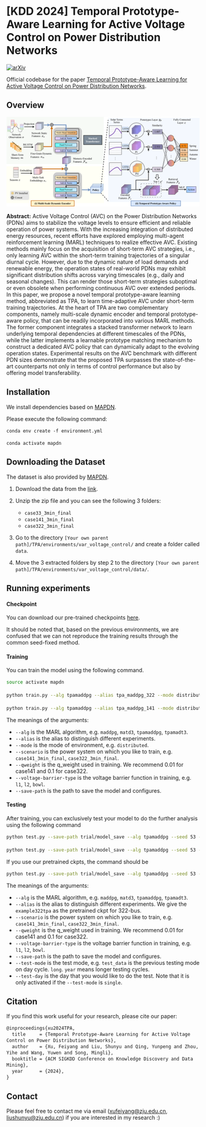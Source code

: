 # [KDD 2024] Temporal Prototype-Aware Learning for Active Voltage Control on Power Distribution Networks

[![arXiv](https://img.shields.io/badge/arXiv-2406.17818-b31b1b.svg)](https://arxiv.org/abs/2406.17818)

Official codebase for the paper [Temporal Prototype-Aware Learning for Active Voltage Control on Power Distribution Networks](https://arxiv.org/abs/2406.17818).



## Overview

![model_fig](https://github.com/Canyizl/TPA-for-AVC/blob/main/paper_contents/model_new.png)

**Abstract:** Active Voltage Control (AVC) on the Power Distribution Networks (PDNs) aims to stabilize the voltage levels to ensure efficient and reliable operation of power systems. With the increasing integration of distributed energy resources, recent efforts have explored employing multi-agent reinforcement learning (MARL) techniques to realize effective AVC. Existing methods mainly focus on the acquisition of short-term AVC strategies, i.e., only learning AVC within the short-term training trajectories of a singular diurnal cycle. However, due to the dynamic nature of load demands and renewable energy, the operation states of real-world PDNs may exhibit significant distribution shifts across varying timescales (e.g., daily and seasonal changes). This can render those short-term strategies suboptimal or even obsolete when performing continuous AVC over extended periods. In this paper, we propose a novel temporal prototype-aware learning method, abbreviated as TPA, to learn time-adaptive AVC under short-term training trajectories. At the heart of TPA are two complementary components, namely multi-scale dynamic encoder and temporal prototype-aware policy, that can be readily incorporated into various MARL methods. The former component integrates a stacked transformer network to learn underlying temporal dependencies at different timescales of the PDNs, while the latter implements a learnable prototype matching mechanism to construct a dedicated AVC policy that can dynamically adapt to the evolving operation states. Experimental results on the AVC benchmark with different PDN sizes demonstrate that the proposed TPA surpasses the state-of-the-art counterparts not only in terms of control performance but also by offering model transferability.



## Installation

We install dependencies based on [MAPDN](https://github.com/Future-Power-Networks/MAPDN).

Please execute the following command:

```shell
conda env create -f environment.yml

conda activate mapdn
```



## Downloading the Dataset

The dataset is also provided by [MAPDN](https://github.com/Future-Power-Networks/MAPDN).

1. Download the data from the [link](https://drive.google.com/file/d/1-GGPBSolVjX1HseJVblNY3KoTqfblmLh/view?usp=sharing).
2. Unzip the zip file and you can see the following 3 folders:

    * `case33_3min_final`
    * `case141_3min_final`
    * `case322_3min_final`
3. Go to the directory `[Your own parent path]/TPA/environments/var_voltage_control/` and create a folder called `data`.
4. Move the 3 extracted folders by step 2 to the directory `[Your own parent path]/TPA/environments/var_voltage_control/data/`.



## Running experiments

#### Checkpoint

You can download our pre-trained checkpoints [here](https://drive.google.com/drive/folders/1W9EnhzmBDY8rt-3YZPjJPrL9WQlZMdcG?usp=sharing).

It should be noted that, based on the previous environments, we are confused that we can not reproduce the training results through the common seed-fixed method.

#### Training

You can train the model using the following command.

```bash
source activate mapdn

python train.py --alg tpamaddpg --alias tpa_maddpg_322 --mode distributed --scenario case322_3min_final --qweight 0.1 --voltage-barrier-type l1 --save-path trial/

python train.py --alg tpamaddpg --alias tpa_maddpg_141 --mode distributed --scenario case141_3min_final --qweight 0.01 --voltage-barrier-type l1 --save-path trial/

```

The meanings of the arguments:

* `--alg` is the MARL algorithm, e.g. `maddpg`, `matd3`, `tpamaddpg`, `tpamadt3`.
* `--alias` is the alias to distinguish different experiments.
* `--mode` is the mode of environment, e.g. `distributed`.
* `--scenario` is the power system on which you like to train, e.g. `case141_3min_final`, `case322_3min_final`.
* `--qweight` is the q_weight used in training. We recommend 0.01 for case141 and 0.1 for case322.
* `--voltage-barrier-type` is the voltage barrier function in training, e.g. `l1`, `l2`, `bowl`.
* `--save-path` is the path to save the model and configures.

#### Testing

After training, you can exclusively test your model to do the further analysis using the following command

```bash
python test.py --save-path trial/model_save --alg tpamaddpg --seed 53 --alias tpa_maddpg_322 --scenario case322_3min_final --qweight 0.1 --voltage-barrier-type l1 --test-mode test_data

python test.py --save-path trial/model_save --alg tpamaddpg --seed 53 --alias tpa_maddpg_322 --scenario case322_3min_final --qweight 0.1 --voltage-barrier-type l1 --test-mode year
```

If you use our pretrained ckpts, the command should be

```bash
python test.py --save-path trial/model_save --alg tpamaddpg --seed 53 --alias example322tpa --scenario case322_3min_final --qweight 0.1 --voltage-barrier-type l1 --test-mode test_data
```

The meanings of the arguments:

* `--alg` is the MARL algorithm, e.g. `maddpg`, `matd3`, `tpamaddpg`, `tpamadt3`.
* `--alias` is the alias to distinguish different experiments. We give the `example322tpa` as the pretrained ckpt for 322-bus.
* `--scenario` is the power system on which you like to train, e.g. `case141_3min_final`, `case322_3min_final`.
* `--qweight` is the q_weight used in training. We recommend 0.01 for case141 and 0.1 for case322.
* `--voltage-barrier-type` is the voltage barrier function in training, e.g. `l1`, `l2`, `bowl`.
* `--save-path` is the path to save the model and configures.
* `--test-mode` is the test mode, e.g. `test_data` is the previous testing mode on day cycle. `long`. `year` means longer testing cycles. 
* `--test-day` is the day that you would like to do the test. Note that it is only activated if the `--test-mode` is `single`.


## Citation

If you find this work useful for your research, please cite our paper:

```
@inproceedings{xu2024TPA,
  title     = {Temporal Prototype-Aware Learning for Active Voltage Control on Power Distribution Networks},
  author    = {Xu, Feiyang and Liu, Shunyu and Qing, Yunpeng and Zhou, Yihe and Wang, Yuwen and Song, Mingli},
  booktitle = {ACM SIGKDD Conference on Knowledge Discovery and Data Mining},
  year      = {2024},
}
```

## Contact

Please feel free to contact me via email (<xufeiyang@zju.edu.cn>, <liushunyu@zju.edu.cn>) if you are interested in my research :)

